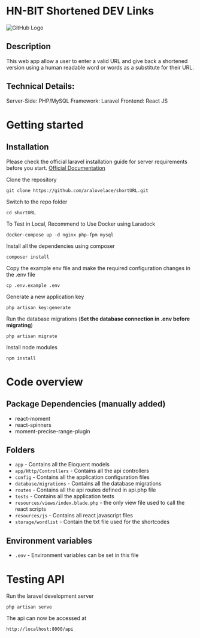 # HN-BIT Shortened DEV Links

![GitHub Logo](https://aralovelace.files.wordpress.com/2020/06/screenshot-2020-06-08-at-02.06.42.png)

## Description
This web app allow a user to enter a valid URL and give back a shortened version using a human readable word or words as a substitute for their URL. 

## Technical Details:
Server-Side: PHP/MySQL
Framework: Laravel
Frontend: React JS


# Getting started

## Installation

Please check the official laravel installation guide for server requirements before you start. [Official Documentation](https://laravel.com/docs/5.4/installation#installation)


Clone the repository

    git clone https://github.com/aralovelace/shortURL.git

Switch to the repo folder

    cd shortURL


To Test in Local, Recommend to Use Docker using Laradock

    docker-compose up -d nginx php-fpm mysql


Install all the dependencies using composer

    composer install

Copy the example env file and make the required configuration changes in the .env file

    cp .env.example .env

Generate a new application key

    php artisan key:generate


Run the database migrations (**Set the database connection in .env before migrating**)

    php artisan migrate

Install node modules

    npm install


# Code overview

## Package Dependencies (manually added)
- react-moment
- react-spinners
- moment-precise-range-plugin

## Folders

- `app` - Contains all the Eloquent models
- `app/Http/Controllers` - Contains all the api controllers
- `config` - Contains all the application configuration files
- `database/migrations` - Contains all the database migrations
- `routes` - Contains all the api routes defined in api.php file
- `tests` - Contains all the application tests
- `resources/views/index.blade.php` - the only view file used to call the react scripts
- `resources/js` - Contains all react javascript files
- `storage/wordlist` - Contain the txt file used for the shortcodes

## Environment variables

- `.env` - Environment variables can be set in this file


# Testing API

Run the laravel development server

    php artisan serve

The api can now be accessed at

    http://localhost:8000/api






